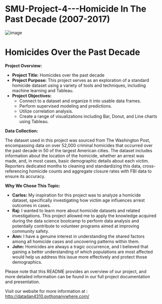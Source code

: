 # SMU-Project-4---Homicide In The Past Decade (2007-2017)

![image](https://github.com/AnnLy2023/SMU-Project-4---Homicide/assets/129100456/e9eb0b93-3a0e-4269-991c-7cd868012373)

# Homicides Over the Past Decade

**Project Overview:**

- **Project Title:** Homicides over the past decade
- **Project Purpose:** This project serves as an exploration of a standard homicide dataset using a variety of tools and techniques, including machine learning and Tableau.
- **Project Objectives:** 
  - Connect to a dataset and organize it into usable data frames.
  - Perform supervised modeling and predictions.
  - Utilize correlation analysis.
  - Create a range of visualizations including Bar, Donut, and Line charts using Tableau.
  
**Data Collection:**

The dataset used in this project was sourced from The Washington Post, encompassing data on over 52,000 criminal homicides that occurred over the past decade in 50 of the largest American cities. The dataset includes information about the location of the homicide, whether an arrest was made, and, in most cases, basic demographic details about each victim. Reporters dedicated months to cleaning and standardizing this data, cross-referencing homicide counts and aggregate closure rates with FBI data to ensure its accuracy.

**Why We Chose This Topic:**

- **Carlos:** My inspiration for this project was to analyze a homicide dataset, specifically investigating how victim age influences arrest outcomes in cases.
- **Raj:** I wanted to learn more about homicide datasets and related investigations. This project allowed me to apply the knowledge acquired during the data science bootcamp to perform data analysis and potentially contribute to volunteer programs aimed at improving community safety.
- **Ann:** I have a genuine interest in understanding the shared factors among all homicide cases and uncovering patterns within them.
- **John:** Homicides are always a tragic occurrence, and I believed that gaining a better understanding of which populations are most affected would help us address this issue more effectively and protect those demographics.

Please note that this README provides an overview of our project, and more detailed information can be found in our full project documentation and presentation.


Visit our website for more information at : http://datadan4310.pythonanywhere.com/

